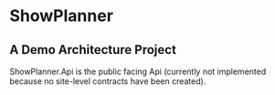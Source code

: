ShowPlanner
===========

## A Demo Architecture Project

ShowPlanner.Api is the public facing Api (currently not implemented because no site-level contracts have been created).
